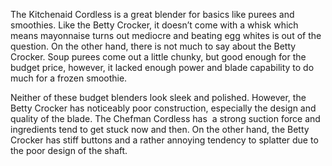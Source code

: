 The Kitchenaid Cordless is a great blender for basics like purees and smoothies. Like the Betty Crocker, it doesn’t come with a whisk which means mayonnaise turns out mediocre and beating egg whites is out of the question. On the other hand, there is not much to say about the Betty Crocker. Soup purees come out a little chunky, but good enough for the budget price, however, it lacked enough power and blade capability to do much for a frozen smoothie.

Neither of these budget blenders look sleek and polished. However, the Betty Crocker has noticeably poor construction, especially the design and quality of the blade. The Chefman Cordless has  a strong suction force and ingredients tend to get stuck now and then. On the other hand, the Betty Crocker has stiff buttons and a rather annoying tendency to splatter due to the poor design of the shaft.